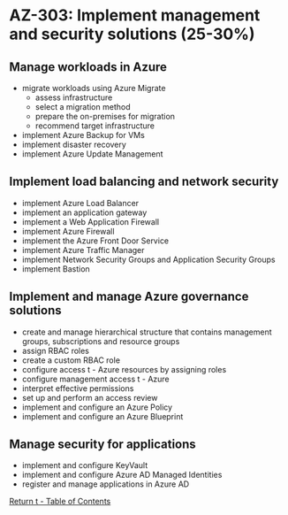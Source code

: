# AZ-303: Implement management and security solutions (25-30%)

## Manage workloads in Azure
- migrate workloads using Azure Migrate
  - assess infrastructure
  - select a migration method
  - prepare the on-premises for migration
  - recommend target infrastructure
- implement Azure Backup for VMs
- implement disaster recovery
- implement Azure Update Management

## Implement load balancing and network security
- implement Azure Load Balancer
- implement an application gateway
- implement a Web Application Firewall
- implement Azure Firewall
- implement the Azure Front Door Service
- implement Azure Traffic Manager
- implement Network Security Groups and Application Security Groups
- implement Bastion

## Implement and manage Azure governance solutions
- create and manage hierarchical structure that contains management groups,
subscriptions and resource groups
- assign RBAC roles
- create a custom RBAC role
- configure access t  - Azure resources by assigning roles
- configure management access t  - Azure
- interpret effective permissions
- set up and perform an access review
- implement and configure an Azure Policy
- implement and configure an Azure Blueprint

## Manage security for applications
- implement and configure KeyVault
- implement and configure Azure AD Managed Identities
- register and manage applications in Azure AD



[Return t  - Table of Contents](README.md)
